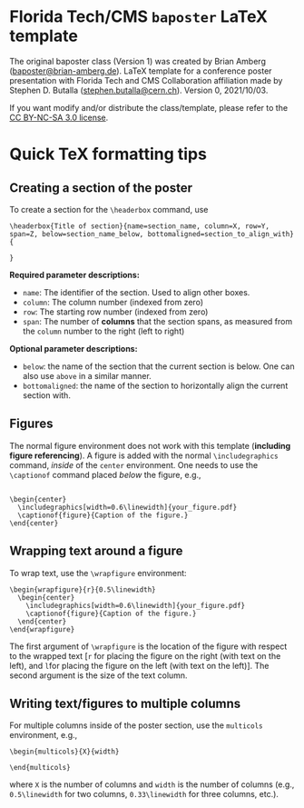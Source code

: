 # Florida Tech/CMS `baposter` LaTeX template
The original baposter class (Version 1) was created by Brian Amberg (baposter@brian-amberg.de). LaTeX template for a conference poster
presentation with Florida Tech and CMS Collaboration affiliation made by Stephen D. Butalla (stephen.butalla@cern.ch). Version 0, 2021/10/03.

If you want modify and/or distribute the class/template,
please refer to the [CC BY-NC-SA 3.0 license](http://creativecommons.org/licenses/by-nc-sa/3.0/).

# Quick TeX formatting tips

## Creating a section of the poster
 To create a section for the `\headerbox` command, use
 ```
\headerbox{Title of section}{name=section_name, column=X, row=Y, span=Z, below=section_name_below, bottomaligned=section_to_align_with}{

}
```
**Required parameter descriptions:**

* `name`: The identifier of the section. Used to align other boxes.
* `column`: The column number (indexed from zero)
* `row`: The starting row number (indexed from zero)
* `span`: The number of **columns** that the section spans, as measured from the `column` number to the right (left to right)

**Optional parameter descriptions:**
* `below`: the name of the section that the current section is below. One can also use `above` in a similar manner.
* `bottomaligned`: the name of the section to horizontally align the current section with.

## Figures
The normal figure environment does not work with this template (**including figure referencing**). A figure is added with the normal `\includegraphics`
command, *inside* of the `center` environment. One needs to use the `\captionof` command placed *below* the figure, e.g.,

```

\begin{center}
  \includegraphics[width=0.6\linewidth]{your_figure.pdf}
  \captionof{figure}{Caption of the figure.}
\end{center}
```

## Wrapping text around a figure
To wrap text, use the `\wrapfigure` environment:

```
\begin{wrapfigure}{r}{0.5\linewidth}
  \begin{center}
    \includegraphics[width=0.6\linewidth]{your_figure.pdf}
    \captionof{figure}{Caption of the figure.}
  \end{center}
\end{wrapfigure}
```
The first argument of `\wrapfigure` is the location of the figure with respect to the wrapped text [`r` for placing the figure on the right (with text on the left),
and `l`for placing the figure on the left (with text on the left)]. The second argument is the size of the text column.

## Writing text/figures to multiple columns
For multiple columns inside of the poster section, use the `multicols` environment, e.g.,

```
\begin{multicols}{X}{width}

\end{multicols}
```
where `X` is the number of columns and `width` is the number of columns (e.g., `0.5\linewidth` for two columns, `0.33\linewidth` for three columns, etc.).

